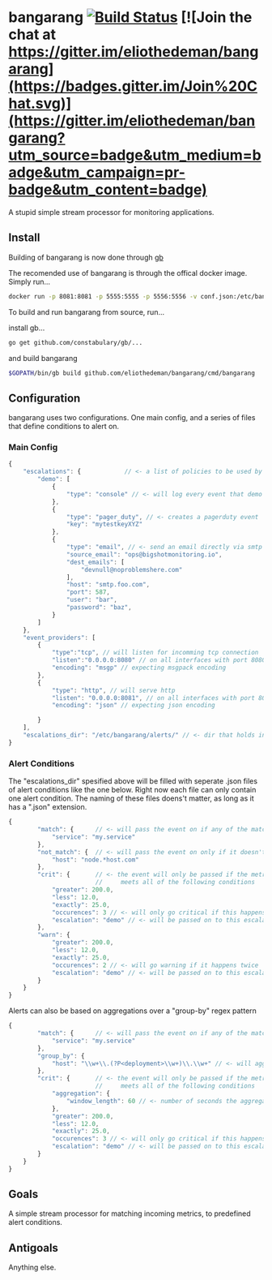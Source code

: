 # bangarang [![Build Status](https://travis-ci.org/eliothedeman/bangarang.svg?branch=master)](https://travis-ci.org/eliothedeman/bangarang) [![Join the chat at https://gitter.im/eliothedeman/bangarang](https://badges.gitter.im/Join%20Chat.svg)](https://gitter.im/eliothedeman/bangarang?utm_source=badge&utm_medium=badge&utm_campaign=pr-badge&utm_content=badge)
A stupid simple stream processor for monitoring applications. 

## Install
Building of bangarang is now done through [gb](https://getgb.io)

The recomended use of bangarang is through the offical docker image. Simply run...
```bash
docker run -p 8081:8081 -p 5555:5555 -p 5556:5556 -v conf.json:/etc/bangarang/conf.json eliothedeman/bangarang
```

To build and run bangarang from source, run...

install gb...
```bash
go get github.com/constabulary/gb/...
```

and build bangarang
```bash
$GOPATH/bin/gb build github.com/eliothedeman/bangarang/cmd/bangarang
```

## Configuration
bangarang uses two configurations. One main config, and a series of files that define conditions to alert on.

### Main Config
```javascript
{
	"escalations": {			// <- a list of policies to be used by the escalations
		"demo": [
			{
				"type": "console" // <- will log every event that demo is called on
			},
			{
				"type": "pager_duty", // <- creates a pagerduty event
				"key": "mytestkeyXYZ"
			},
			{
				"type": "email", // <- send an email directly via smtp
				"source_email": "ops@bigshotmonitoring.io", 
				"dest_emails": [
					"devnull@noproblemshere.com"
				],
				"host": "smtp.foo.com",
				"port": 587,
				"user": "bar",
				"password": "baz",
			}
		]
	},
	"event_providers": [
		{
			"type":"tcp", // will listen for incomming tcp connection
			"listen":"0.0.0.0:8080" // on all interfaces with port 8080
			"encoding": "msgp" // expecting msgpack encoding
		},
		{
			"type": "http", // will serve http 
			"listen": "0.0.0.0:8081", // on all interfaces with port 8081
			"encoding": "json" // expecting json encoding

		}
	],
	"escalations_dir": "/etc/bangarang/alerts/" // <- dir that holds individual alert configs
}
```

### Alert Conditions
The "escalations_dir" spesified above will be filled with seperate
.json files of alert conditions like the one below. Right now each file can only contain one alert condition. The naming of these files doens't matter, as long as it has a ".json" extension.
```javascript
{
		"match": {		// <- will pass the event on if any of the match cases are satisifed
			"service": "my.service"
		},
		"not_match": { 	// <- will pass the event on only if it doesn't match these values
			"host": "node.*host.com" 
		},
		"crit": { 		// <- the event will only be passed if the metric
						// 	   meets all of the following conditions
			"greater": 200.0,
			"less": 12.0,
			"exactly": 25.0,
			"occurences": 3 // <- will only go critical if this happens 3 times
			"escalation": "demo" // <- will be passed on to this escalation policy
		},
		"warn": {
			"greater": 200.0,
			"less": 12.0,
			"exactly": 25.0,
			"occurences": 2 // <- will go warning if it happens twice
			"escalation": "demo" // <- will be passed on to this escalation policy
		}
	}
}
```

Alerts can also be based on aggregations over a "group-by" regex pattern
```javascript
{
		"match": {		// <- will pass the event on if any of the match cases are satisifed
			"service": "my.service"
		},
		"group_by": {
			"host": "\\w+\\.(?P<deployment>\\w+)\\.\\w+" // <- will aggregate by the second element of the host name
		},
		"crit": { 		// <- the event will only be passed if the metric
						// 	   meets all of the following conditions
			"aggregation": {
				"window_length": 60 // <- number of seconds the aggregation window is open
			},
			"greater": 200.0,
			"less": 12.0,
			"exactly": 25.0,
			"occurences": 3 // <- will only go critical if this happens 3 times
			"escalation": "demo" // <- will be passed on to this escalation policy
		}
	}
}
```


## Goals
A simple stream processor for matching incoming metrics, to predefined alert conditions.

## Antigoals
Anything else.
